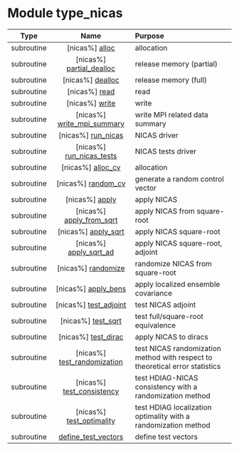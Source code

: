 # Module type_nicas

| Type | Name | Purpose |
| :--: | :--: | :---------- |
| subroutine | [nicas%] [alloc](https://github.com/benjaminmenetrier/bump/tree/master/src/type_nicas.F90#L71) | allocation |
| subroutine | [nicas%] [partial_dealloc](https://github.com/benjaminmenetrier/bump/tree/master/src/type_nicas.F90#L115) | release memory (partial) |
| subroutine | [nicas%] [dealloc](https://github.com/benjaminmenetrier/bump/tree/master/src/type_nicas.F90#L136) | release memory (full) |
| subroutine | [nicas%] [read](https://github.com/benjaminmenetrier/bump/tree/master/src/type_nicas.F90#L161) | read |
| subroutine | [nicas%] [write](https://github.com/benjaminmenetrier/bump/tree/master/src/type_nicas.F90#L304) | write |
| subroutine | [nicas%] [write_mpi_summary](https://github.com/benjaminmenetrier/bump/tree/master/src/type_nicas.F90#L411) | write MPI related data summary |
| subroutine | [nicas%] [run_nicas](https://github.com/benjaminmenetrier/bump/tree/master/src/type_nicas.F90#L494) | NICAS driver |
| subroutine | [nicas%] [run_nicas_tests](https://github.com/benjaminmenetrier/bump/tree/master/src/type_nicas.F90#L566) | NICAS tests driver |
| subroutine | [nicas%] [alloc_cv](https://github.com/benjaminmenetrier/bump/tree/master/src/type_nicas.F90#L710) | allocation |
| subroutine | [nicas%] [random_cv](https://github.com/benjaminmenetrier/bump/tree/master/src/type_nicas.F90#L763) | generate a random control vector |
| subroutine | [nicas%] [apply](https://github.com/benjaminmenetrier/bump/tree/master/src/type_nicas.F90#L791) | apply NICAS |
| subroutine | [nicas%] [apply_from_sqrt](https://github.com/benjaminmenetrier/bump/tree/master/src/type_nicas.F90#L1078) | apply NICAS from square-root |
| subroutine | [nicas%] [apply_sqrt](https://github.com/benjaminmenetrier/bump/tree/master/src/type_nicas.F90#L1124) | apply NICAS square-root |
| subroutine | [nicas%] [apply_sqrt_ad](https://github.com/benjaminmenetrier/bump/tree/master/src/type_nicas.F90#L1352) | apply NICAS square-root, adjoint |
| subroutine | [nicas%] [randomize](https://github.com/benjaminmenetrier/bump/tree/master/src/type_nicas.F90#L1603) | randomize NICAS from square-root |
| subroutine | [nicas%] [apply_bens](https://github.com/benjaminmenetrier/bump/tree/master/src/type_nicas.F90#L1672) | apply localized ensemble covariance |
| subroutine | [nicas%] [test_adjoint](https://github.com/benjaminmenetrier/bump/tree/master/src/type_nicas.F90#L1731) | test NICAS adjoint |
| subroutine | [nicas%] [test_sqrt](https://github.com/benjaminmenetrier/bump/tree/master/src/type_nicas.F90#L1824) | test full/square-root equivalence |
| subroutine | [nicas%] [test_dirac](https://github.com/benjaminmenetrier/bump/tree/master/src/type_nicas.F90#L1947) | apply NICAS to diracs |
| subroutine | [nicas%] [test_randomization](https://github.com/benjaminmenetrier/bump/tree/master/src/type_nicas.F90#L2010) | test NICAS randomization method with respect to theoretical error statistics |
| subroutine | [nicas%] [test_consistency](https://github.com/benjaminmenetrier/bump/tree/master/src/type_nicas.F90#L2113) | test HDIAG-NICAS consistency with a randomization method |
| subroutine | [nicas%] [test_optimality](https://github.com/benjaminmenetrier/bump/tree/master/src/type_nicas.F90#L2264) | test HDIAG localization optimality with a randomization method |
| subroutine | [define_test_vectors](https://github.com/benjaminmenetrier/bump/tree/master/src/type_nicas.F90#L2408) | define test vectors |
